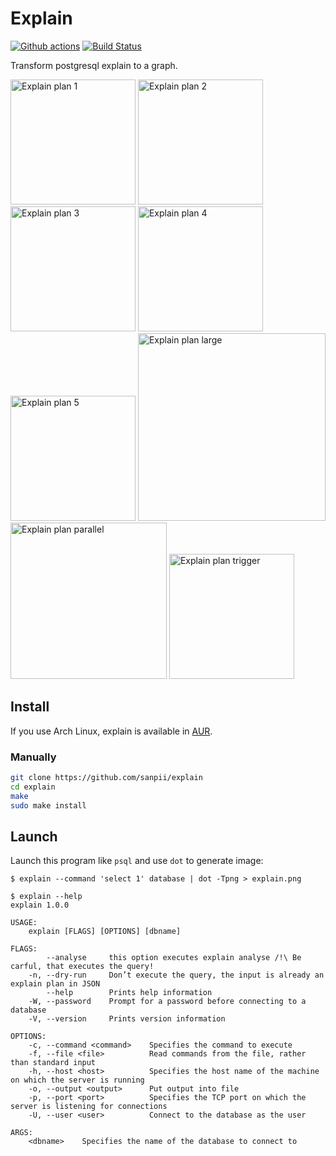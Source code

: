 # Explain

[![Github actions](https://github.com/sanpii/explain/workflows/.github/workflows/ci.yml/badge.svg)](https://github.com/sanpii/explain/actions?query=workflow%3A.github%2Fworkflows%2Fci.yml)
[![Build Status](https://gitlab.com/sanpi/explain/badges/main/pipeline.svg)](https://gitlab.com/sanpi/explain/commits/main)

Transform postgresql explain to a graph.

[<img title="Explain plan 1" src="https://pointillism.io/sanpii/explain/main/examples/plan_1.dot.png" width="200px" />](https://pointillism.io/sanpii/explain/main/examples/plan_1.png)
[<img title="Explain plan 2" src="https://pointillism.io/sanpii/explain/main/examples/plan_2.dot.png" width="200px" />](https://pointillism.io/sanpii/explain/main/examples/plan_2.dot.png)
[<img title="Explain plan 3" src="https://pointillism.io/sanpii/explain/main/examples/plan_3.dot.png" width="200px" />](https://pointillism.io/sanpii/explain/main/examples/plan_3.dot.png)
[<img title="Explain plan 4" src="https://pointillism.io/sanpii/explain/main/examples/plan_4.dot.png" width="200px" />](https://pointillism.io/sanpii/explain/main/examples/plan_4.dot.png)
[<img title="Explain plan 5" src="https://pointillism.io/sanpii/explain/main/examples/plan_5.dot.png" width="200px" />](https://pointillism.io/sanpii/explain/main/examples/plan_5.dot.png)
[<img title="Explain plan large" src="https://pointillism.io/sanpii/explain/main/examples/plan_large.dot.png" width="300px" />](https://pointillism.io/sanpii/explain/main/examples/plan_large.dot.png)
[<img title="Explain plan parallel" src="https://pointillism.io/sanpii/explain/main/examples/plan_parallel.dot.png" height="250px" />](https://pointillism.io/sanpii/explain/main/examples/plan_parallel.dot.png)
[<img title="Explain plan trigger" src="https://pointillism.io/sanpii/explain/main/examples/plan_trigger.dot.png" width="200px" />](https://pointillism.io/sanpii/explain/main/examples/plan_trigger.dot.png)

## Install

If you use Arch Linux, explain is available in
[AUR](https://aur.archlinux.org/packages/explain/).

### Manually

```bash
git clone https://github.com/sanpii/explain
cd explain
make
sudo make install
```

## Launch

Launch this program like `psql` and use `dot` to generate image:

```
$ explain --command 'select 1' database | dot -Tpng > explain.png
```

```
$ explain --help
explain 1.0.0

USAGE:
    explain [FLAGS] [OPTIONS] [dbname]

FLAGS:
        --analyse     this option executes explain analyse /!\ Be carful, that executes the query!
    -n, --dry-run     Don’t execute the query, the input is already an explain plan in JSON
        --help        Prints help information
    -W, --password    Prompt for a password before connecting to a database
    -V, --version     Prints version information

OPTIONS:
    -c, --command <command>    Specifies the command to execute
    -f, --file <file>          Read commands from the file, rather than standard input
    -h, --host <host>          Specifies the host name of the machine on which the server is running
    -o, --output <output>      Put output into file
    -p, --port <port>          Specifies the TCP port on which the server is listening for connections
    -U, --user <user>          Connect to the database as the user

ARGS:
    <dbname>    Specifies the name of the database to connect to
```
